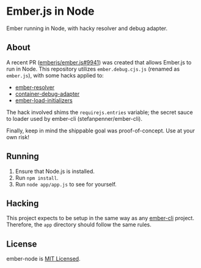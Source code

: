Ember.js in Node
================

Ember running in Node, with hacky resolver and debug adapter.

## About

A recent PR ([emberjs/ember.js#9941](https://github.com/emberjs/ember.js/pull/9941))
was created that allows Ember.js to run in Node. This repository utilizes
`ember.debug.cjs.js` (renamed as `ember.js`), with some hacks applied to:

* [ember-resolver](https://github.com/stefanpenner/ember-resolver)
* [container-debug-adapter](https://github.com/stefanpenner/ember-resolver)
* [ember-load-initializers](https://github.com/stefanpenner/ember-load-initializers)

The hack involved shims the `requirejs.entries` variable; the secret sauce to
loader used by ember-cli (stefanpenner/ember-cli).

Finally, keep in mind the shippable goal was proof-of-concept. Use at your own
risk!

## Running

1. Ensure that Node.js is installed.
2. Run `npm install`.
3. Run `node app/app.js` to see for yourself.

## Hacking

This project expects to be setup in the same way as any
[ember-cli](https://github.com/stefanpenner/ember-cli) project. Therefore, the
`app` directory should follow the same rules.

## License

ember-node is [MIT Licensed](https://github.com/atsjj/ember-node/blob/master/LICENSE).
